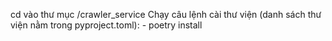 cd vào thư mục /crawler_service
Chạy câu lệnh cài thư viện (danh sách thư viện nằm trong pyproject.toml):
    - poetry install